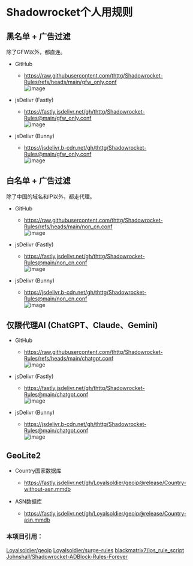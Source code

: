 # Shadowrocket个人用规则

## 黑名单 + 广告过滤

除了GFW以外，都直连。

* GitHub
  - https://raw.githubusercontent.com/thttg/Shadowrocket-Rules/refs/heads/main/gfw_only.conf
<br/>![image](https://github.com/user-attachments/assets/2cdf5aa3-fcc2-456f-b31c-8509650bff8e)

* jsDelivr (Fastly)
  - https://fastly.jsdelivr.net/gh/thttg/Shadowrocket-Rules@main/gfw_only.conf
<br/>![image](https://github.com/user-attachments/assets/c6041546-a3d1-40e6-8f39-6e65d64f364f)

* jsDelivr (Bunny)
  - https://jsdelivr.b-cdn.net/gh/thttg/Shadowrocket-Rules@main/gfw_only.conf
<br/>![image](https://github.com/user-attachments/assets/d2b55d9d-98db-43df-b15f-fb793c8c0554)


## 白名单 + 广告过滤

除了中国的域名和IP以外，都走代理。

* GitHub
  - https://raw.githubusercontent.com/thttg/Shadowrocket-Rules/refs/heads/main/non_cn.conf
<br/>![image](https://github.com/user-attachments/assets/1498cda8-05a8-491d-9587-08c0c12064b7)

* jsDelivr (Fastly)
  - https://fastly.jsdelivr.net/gh/thttg/Shadowrocket-Rules@main/non_cn.conf
<br/>![image](https://github.com/user-attachments/assets/7328af4a-5c48-481c-951d-f9833c75c557)

* jsDelivr (Bunny)
  - https://jsdelivr.b-cdn.net/gh/thttg/Shadowrocket-Rules@main/non_cn.conf
<br/>![image](https://github.com/user-attachments/assets/47b97223-2243-4a7e-a991-e77d3e532bf6)


## 仅限代理AI (ChatGPT、Claude、Gemini)

* GitHub
  - https://raw.githubusercontent.com/thttg/Shadowrocket-Rules/refs/heads/main/chatgpt.conf
<br/>![image](https://github.com/user-attachments/assets/cd0cad8e-cebd-4d12-a93e-2d93f485ec5a)

* jsDelivr (Fastly)
  - https://fastly.jsdelivr.net/gh/thttg/Shadowrocket-Rules@main/chatgpt.conf
<br/>![image](https://github.com/user-attachments/assets/b12dca40-cadc-46b6-afe6-fda571860952)

* jsDelivr (Bunny)
  - https://jsdelivr.b-cdn.net/gh/thttg/Shadowrocket-Rules@main/chatgpt.conf
<br/>![image](https://github.com/user-attachments/assets/e6863060-4e59-4a1d-bacc-baee3bf0d59d)

## GeoLite2
* Country国家数据库
  - https://fastly.jsdelivr.net/gh/Loyalsoldier/geoip@release/Country-without-asn.mmdb

* ASN数据库
  - https://fastly.jsdelivr.net/gh/Loyalsoldier/geoip@release/Country-asn.mmdb

### 本项目引用：  
[Loyalsoldier/geoip](https://github.com/Loyalsoldier/geoip)
[Loyalsoldier/surge-rules](https://github.com/Loyalsoldier/surge-rules)
[blackmatrix7/ios_rule_script](https://github.com/blackmatrix7/ios_rule_script)  
[Johnshall/Shadowrocket-ADBlock-Rules-Forever](https://github.com/Johnshall/Shadowrocket-ADBlock-Rules-Forever)  
